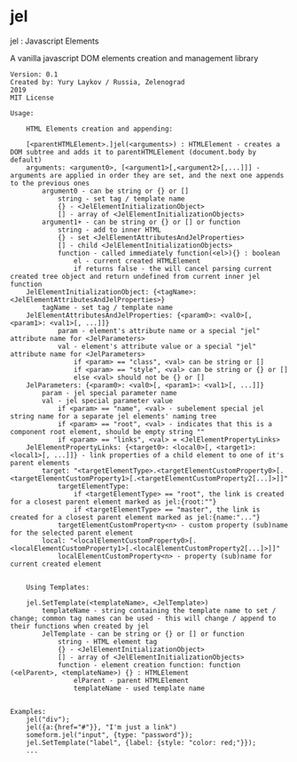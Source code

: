 # jel
jel : Javascript Elements

A vanilla javascript DOM elements creation and management library

    Version: 0.1
    Created by: Yury Laykov / Russia, Zelenograd
    2019
    MIT License

    Usage:

        HTML Elements creation and appending:

        [<parentHTMLElement>.]jel(<arguments>) : HTMLElement - creates a DOM subtree and adds it to parentHTMLElement (document.body by default)
        arguments: <argument0>, [<argument1>[,<argument2>[,...]]] - arguments are applied in order they are set, and the next one appends to the previous ones
            argument0 - can be string or {} or []
                string - set tag / template name
                {} - <JelElementInitializationObject>
                [] - array of <JelElementInitializationObjects>
            argument1+ - can be string or {} or [] or function
                string - add to inner HTML
                {} - set <JelElementAttributesAndJelProperties>
                [] - child <JelElementInitializationObjects>
                function - called immediately function(<el>){} : boolean
                    el - current created HTMLElement
                    if returns false - the will cancel parsing current created tree object and return undefined from current inner jel function
        JelElementInitializationObject: {<tagName>: <JelElementAttributesAndJelProperties>}
            tagName - set tag / template name
        JelElementAttributesAndJelProperties: {<param0>: <val0>[, <param1>: <val1>[, ...]]}
                param - element's attribute name or a special "jel" attribute name for <JelParameters>
                val - element's attribute value or a special "jel" attribute name for <JelParameters>
                    if <param> == "class", <val> can be string or []
                    if <param> == "style", <val> can be string or {} or []
                    else <val> should not be {} or []
        JelParameters: {<param0>: <val0>[, <param1>: <val1>[, ...]]}
            param - jel special parameter name
            val - jel special parameter value
                if <param> == "name", <val> - subelement special jel string name for a separate jel elements' naming tree
                if <param> == "root", <val> - indicates that this is a component root element, should be empty string ""
                if <param> == "links", <val> = <JelElementPropertyLinks>
        JelElementPropertyLinks: {<target0>: <local0>[, <target1>: <local1>[, ...]]} - link properties of a child element to one of it's parent elements
            target: "<targetElementType>.<targetElementCustomProperty0>[.<targetElementCustomProperty1>[.<targetElementCustomProperty2[...]>]]"
                targetElementType:
                    if <targetElementType> == "root", the link is created for a closest parent element marked as jel:{root:""}
                    if <targetElementType> == "master", the link is created for a closest parent element marked as jel:{name:"..."}
                targetElementCustomProperty<n> - custom property (sub)name for the selected parent element
            local: "<localElementCustomProperty0>[.<localElementCustomProperty1>[.<localElementCustomProperty2[...]>]]"
                localElementCustomProperty<n> - property (sub)name for current created element
         
                
        Using Templates:

        jel.SetTemplate(<templateName>, <JelTemplate>)
            templateName - string containing the template name to set / change; common tag names can be used - this will change / append to their functions when created by jel
            JelTemplate - can be string or {} or [] or function
                string - HTML element tag
                {} - <JelElementInitializationObject>
                [] - array of <JelElementInitializationObjects>
                function - element creation function: function (<elParent>, <templateName>) {} : HTMLElement
                    elParent - parent HTMLElement
                    templateName - used template name


    Examples:
        jel("div");
        jel({a:{href="#"}}, "I'm just a link")
        someform.jel("input", {type: "password"});
        jel.SetTemplate("label", {label: {style: "color: red;"}});
        ...